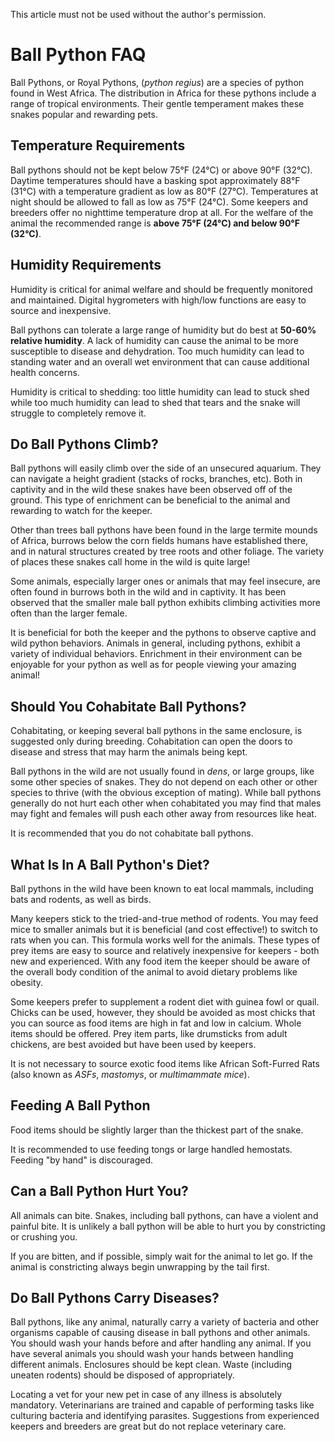 This article must not be used without the author's permission.

# Ball Python FAQ
Ball Pythons, or Royal Pythons, (_python regius_) are a species of python found in West Africa. The distribution in Africa for these pythons include a range of tropical environments. Their gentle temperament makes these snakes popular and rewarding pets.

## Temperature Requirements
Ball pythons should not be kept below 75°F (24°C) or above 90°F (32°C). Daytime temperatures should have a basking spot approximately 88°F (31°C) with a temperature gradient as low as 80°F (27°C). Temperatures at night should be allowed to fall as low as 75°F (24°C). Some keepers and breeders offer no nighttime temperature drop at all. For the welfare of the animal the recommended range is **above 75°F (24°C) and below 90°F (32°C)**.

## Humidity Requirements
Humidity is critical for animal welfare and should be frequently monitored and maintained. Digital hygrometers with high/low functions are easy to source and inexpensive.

Ball pythons can tolerate a large range of humidity but do best at **50-60% relative humidity**. A lack of humidity can cause the animal to be more susceptible to disease and dehydration. Too much humidity can lead to standing water and an overall wet environment that can cause additional health concerns.

Humidity is critical to shedding: too little humidity can lead to stuck shed while too much humidity can lead to shed that tears and the snake will struggle to completely remove it.

## Do Ball Pythons Climb?
Ball pythons will easily climb over the side of an unsecured aquarium. They can navigate a height gradient (stacks of rocks, branches, etc). Both in captivity and in the wild these snakes have been observed off of the ground. This type of enrichment can be beneficial to the animal and rewarding to watch for the keeper.

Other than trees ball pythons have been found in the large termite mounds of Africa, burrows below the corn fields humans have established there, and in natural structures created by tree roots and other foliage. The variety of places these snakes call home in the wild is quite large!

Some animals, especially larger ones or animals that may feel insecure, are often found in burrows both in the wild and in captivity. It has been observed that the smaller male ball python exhibits climbing activities more often than the larger female.

It is beneficial for both the keeper and the pythons to observe captive and wild python behaviors. Animals in general, including pythons, exhibit a variety of individual behaviors. Enrichment in their environment can be enjoyable for your python as well as for people viewing your amazing animal!

## Should You Cohabitate Ball Pythons?
Cohabitating, or keeping several ball pythons in the same enclosure, is suggested only during breeding. Cohabitation can open the doors to disease and stress that may harm the animals being kept.

Ball pythons in the wild are not usually found in _dens_, or large groups, like some other species of snakes. They do not depend on each other or other species to thrive (with the obvious exception of mating). While ball pythons generally do not hurt each other when cohabitated you may find that males may fight and females will push each other away from resources like heat.

It is recommended that you do not cohabitate ball pythons.

## What Is In A Ball Python's Diet?
Ball pythons in the wild have been known to eat local mammals, including bats and rodents, as well as birds.

Many keepers stick to the tried-and-true method of rodents. You may feed mice to smaller animals but it is beneficial (and cost effective!) to switch to rats when you can. This formula works well for the animals. These types of prey items are easy to source and relatively inexpensive for keepers - both new and experienced. With any food item the keeper should be aware of the overall body condition of the animal to avoid dietary problems like obesity.

Some keepers prefer to supplement a rodent diet with guinea fowl or quail. Chicks can be used, however, they should be avoided as most chicks that you can source as food items are high in fat and low in calcium. Whole items should be offered. Prey item parts, like drumsticks from adult chickens, are best avoided but have been used by keepers.

It is not necessary to source exotic food items like African Soft-Furred Rats (also known as _ASFs_, _mastomys_, or _multimammate mice_).

## Feeding A Ball Python
Food items should be slightly larger than the thickest part of the snake.

It is recommended to use feeding tongs or large handled hemostats. Feeding "by hand" is discouraged.

## Can a Ball Python Hurt You?
All animals can bite. Snakes, including ball pythons, can have a violent and painful bite. It is unlikely a ball python will be able to hurt you by constricting or crushing you.

If you are bitten, and if possible, simply wait for the animal to let go. If the animal is constricting always begin unwrapping by the tail first.

## Do Ball Pythons Carry Diseases?
Ball pythons, like any animal, naturally carry a variety of bacteria and other organisms capable of causing disease in ball pythons and other animals. You should wash your hands before and after handling any animal. If you have several animals you should wash your hands between handling different animals. Enclosures should be kept clean. Waste (including uneaten rodents) should be disposed of appropriately.

Locating a vet for your new pet in case of any illness is absolutely mandatory. Veterinarians are trained and capable of performing tasks like culturing bacteria and identifying parasites. Suggestions from experienced keepers and breeders are great but do not replace veterinary care.